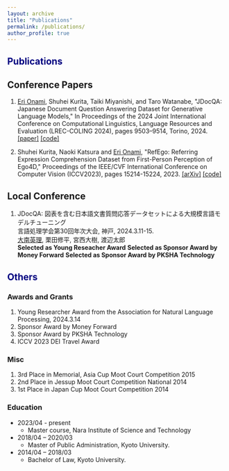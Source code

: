 ```yaml
---
layout: archive
title: "Publications"
permalink: /publications/
author_profile: true
---
```



## <span style='color:  navy;'>Publications</span>

## Conference Papers
1. <u>Eri Onami</u>, Shuhei Kurita, Taiki Miyanishi, and Taro Watanabe,
"JDocQA: Japanese Document Question Answering Dataset for Generative Language Models,"
In Proceedings of the 2024 Joint International Conference on Computational Linguistics, Language Resources and Evaluation (LREC-COLING 2024), pages 9503–9514, Torino, 2024.
[\[paper\]](https://aclanthology.org/2024.lrec-main.830/) [\[code\]](https://github.com/mizuumi/JDocQA)

1. Shuhei Kurita, Naoki Katsura and <u>Eri Onami</u>,
"RefEgo: Referring Expression Comprehension Dataset from First-Person Perception of Ego4D,"
Proceedings of the IEEE/CVF International Conference on Computer Vision (ICCV2023), pages 15214-15224, 2023.
[\[arXiv\]](https://arxiv.org/abs/2308.12035) [\[code\]](https://github.com/shuheikurita/RefEgo)


## Local Conference
1. JDocQA: 図表を含む日本語文書質問応答データセットによる大規模言語モデルチューニング<br/>
言語処理学会第30回年次大会, 神戸, 2024.3.11-15.<br/>
<u>大南英理</u>, 栗田修平, 宮西大樹, 渡辺太郎<br/>
**Selected as Young Reseacher Award**
**Selected as Sponsor Award by Money Forward**
**Selected as Sponsor Award by PKSHA Technology**


## <span style='color:  navy;'>Others</span>

### Awards and Grants
1. Young Researcher Award from the Association for Natural Language Processing, 2024.3.14
1. Sponsor Award by Money Forward
1. Sponsor Award by PKSHA Technology
1. ICCV 2023 DEI Travel Award

### Misc
1. 3rd Place in Memorial, Asia Cup Moot Court Competition 2015
1. 2nd Place in Jessup Moot Court Competition National 2014
1. 1st Place in Japan Cup Moot Court Competition 2014

### Education
* 2023/04 - present
  * Master course, Nara Institute of Science and Technology
* 2018/04 – 2020/03
  * Master of Public Administration, Kyoto University.
* 2014/04 – 2018/03
  * Bachelor of Law, Kyoto University.
